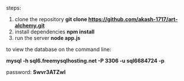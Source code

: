 steps:
1. clone the repository
   **git clone https://github.com/akash-1717/art-alchemy.git**
2. install dependencies
   **npm install**
3. run the server
   **node app.js**


to view the database on the command line:

**mysql -h sql6.freemysqlhosting.net -P 3306 -u sql6684724 -p**




password: **Swvr3ATZwI**
